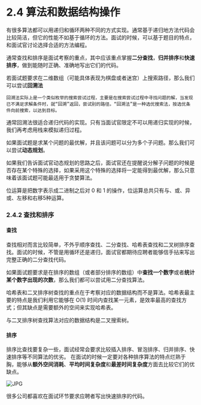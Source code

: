 # 2.4 算法和数据结构操作
有很多算法都可以用递归和循环两种不同的方式实现。通常基于递归地方法代码会比较简洁，但它的性能不如基于循环的方法。面试的时候，可以基于题目的特点，和面试官讨论选择合适的方法编程。

通常查找和排序是面试考察的重点，其中应该重点掌握**二分查找**，**归并排序**和**快速排序**，做到能随时正确、准确地写出它们的代码。

若面试题要求在二维数组（可能具体表现为棋盘或者迷宫）上搜索路径，那么我们可以尝试**回溯法**

    回溯法实际上是一个类似枚举的搜索尝试过程，主要是在搜索尝试过程中寻找问题的解，当发现已不满足求解条件时，就“回溯”返回，尝试别的路径。“回溯法”是一种选优搜索法，按选优条件向前搜索，以达到目标。

通常回溯法很适合递归代码的实现。只有当面试官限定不可以用递归实现的时候，我们再考虑用栈来模拟递归过程。

如果面试题是求某个问题的最优解，并且该问题可以分为多个子问题。那么我们可以尝试**动态规划**。

如果我们告诉面试官动态规划的思路之后，面试官还在提醒说分解子问题的时候是否存在某个特殊的选择，如果采用这个特殊的选择将一定能得到最优解，那么只意味着该面试题可能最适用于贪婪算法。

位运算是把数字表示成二进制之后对 0 和 1 的操作，位运算总共只有与、或、异或、左移和右移5种运算。

### 2.4.2 查找和排序
#### 查找
查找相对而言比较简单，不外乎顺序查找、二分查找、哈希表查找和二叉树排序查找。面试的时候，不管是用循环还是递归，面试官都期待应聘者能够信手拈来写出完整正确的二分查找代码。

如果面试题要求是在排序的数组（或者部分排序的数组）中**查找一个数字**或者**统计某个数字出现的次数**，那么我们都可以尝试用二分查找算法。

哈希表和二叉排序树查找的重点在于考察对应的数据结构而不是算法。哈希表最主要的特点是我们利用它能够在 O(1) 时间内查找某一元素，是效率最高的查找方式；但其缺点是需要额外的空间来实现哈希表。

与二叉排序树查找算法对应的数据结构是二叉搜索树。

#### 排序
排序比查找要复杂一些，面试经常会要求比较插入排序、冒泡排序、归并排序、快速排序等不同算法的优劣。
在面试的时候一定要对各种排序算法的特点烂熟于胸，能够从**额外空间消耗**、**平均时间复杂度**和**最差时间复杂度**方面去比较它们的优缺点。

![JPG](\images/sort.jpeg)

很多公司都喜欢在面试环节要求应聘者写出快速排序的代码。